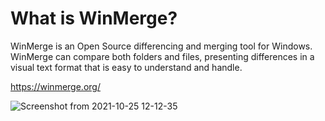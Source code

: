 # What is WinMerge?
WinMerge is an Open Source differencing and merging tool for Windows. WinMerge can compare both folders and files, presenting differences in a visual text format that is easy to understand and handle.

https://winmerge.org/

![Screenshot from 2021-10-25 12-12-35](https://user-images.githubusercontent.com/21187699/138755771-8a684140-9922-46ed-96d7-3baec16ed788.png)